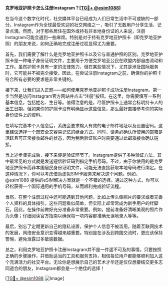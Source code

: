 **克罗地亚护照卡怎么注册Instagram？[[TG💪+ @esim1088](https://t.me/s/esim1088)]**

在当今这个数字化时代，社交媒体平台已经成为人们日常生活中不可或缺的一部分。Instagram作为全球最受欢迎的社交网络之一，吸引了无数用户分享生活、记录点滴。然而，对于那些居住在国外或持有非本地身份证的人来说，注册Instagram可能会遇到一些麻烦。特别是对于持有克罗地亚护照卡（即克罗地亚护照）的朋友来说，如何正确地完成注册过程显得尤为重要。

首先，我们需要了解什么是克罗地亚护照卡以及它与普通护照的区别。克罗地亚护照卡是一种电子身份证明文件，主要用于方便克罗地亚公民在欧盟内部自由流动和工作。虽然护照卡具有一定的法律效力，但在某些情况下，尤其是涉及国际服务时，它可能并不被完全接受。因此，在尝试注册Instagram之前，确保你的护照卡符合所有必要的要求是非常关键的。

接下来，让我们进入正题——如何使用克罗地亚护照卡成功注册Instagram。第一步当然是访问Instagram官方网站并点击“注册”按钮。在这里，你需要填写一系列基本信息，包括姓名、生日等。值得注意的是，尽管护照卡上通常会标明持卡人的出生日期，但如果你的护照卡没有明确显示这些信息，那么最好直接参考你的实际身份证件上的资料。

在填写完基本个人信息后，系统会要求输入有效的电子邮件地址以及设置密码。这里建议选择一个既安全又容易记忆的组合方式。同时，请务必确认所使用的邮箱是活跃且可正常接收邮件的状态，因为稍后验证账户时需要通过此邮箱接收确认链接。

当上述步骤完成后，接下来便是验证环节了。Instagram提供了多种验证方法，其中最常见的方式就是发送短信验证码到指定手机号码。不过，由于你使用的是克罗地亚护照卡而非本国居民身份证明文件，可能无法直接获取本地号码进行绑定。在这种情况下，你可以考虑借助虚拟SIM卡服务来解决这个问题。例如，@esim1088 提供的eSIM解决方案就是一个不错的选择。通过这种方式，你可以轻松获得一个国际通用的手机号码，从而顺利完成验证流程。

当然，在整个注册过程中还可能遇到其他问题，比如上传头像照片的要求或者完善个人资料的具体指引。这些问题看似简单，但实际上却常常成为新手用户的绊脚石。因此，在操作前做好充分准备非常重要。例如，提前准备好清晰美观的照片作为头像；仔细阅读官方指南以确保每一项内容都准确无误地录入等等。

最后，别忘了定期更新自己的隐私设置，保护个人信息不被滥用。随着互联网技术的发展，网络安全意识变得越来越重要。特别是在涉及到跨国交流时，更应该保持警惕，避免泄露过多敏感数据。

总之，利用克罗地亚护照卡注册Instagram并不是一件遥不可及的事情。只要按照正确的步骤操作，并借助适当的工具和服务支持，相信每位用户都能够顺利加入这个充满活力的社交平台。无论你是想展示自己的艺术才华还是仅仅想要结交更多志同道合的朋友，Instagram都会是一个绝佳的选择！

[[TG💪+ @esim1088](https://t.me/s/esim1088) ![Image](https://i.postimg.cc/4NQfJmqS/Snipaste-2025-05-13-00-14-12.png)]